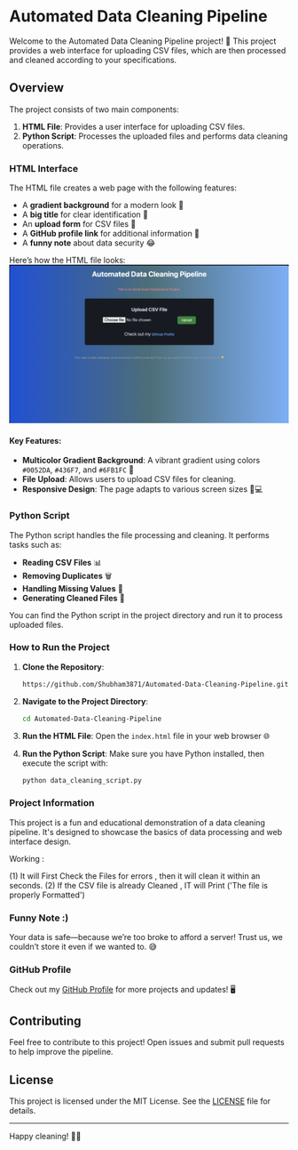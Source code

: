 # Automated Data Cleaning Pipeline

Welcome to the Automated Data Cleaning Pipeline project! 🎉 This project provides a web interface for uploading CSV files, which are then processed and cleaned according to your specifications. 

## Overview

The project consists of two main components:

1. **HTML File**: Provides a user interface for uploading CSV files.
2. **Python Script**: Processes the uploaded files and performs data cleaning operations.

### HTML Interface

The HTML file creates a web page with the following features:

- A **gradient background** for a modern look 🎨
- A **big title** for clear identification 📜
- An **upload form** for CSV files 📂
- A **GitHub profile link** for additional information 🐙
- A **funny note** about data security 😂

Here’s how the HTML file looks:
![Pipeline Overview](https://github.com/Shubham3871/Automated-Data-Cleaning-Pipeline/blob/main/image_2024-08-14_100307375.png)

#### Key Features:

- **Multicolor Gradient Background**: A vibrant gradient using colors `#0052DA`, `#436F7`, and `#6FB1FC` 🌈
- **File Upload**: Allows users to upload CSV files for cleaning.
- **Responsive Design**: The page adapts to various screen sizes 📱💻

### Python Script

The Python script handles the file processing and cleaning. It performs tasks such as:

- **Reading CSV Files** 📊
- **Removing Duplicates** 🗑️
- **Handling Missing Values** 🧹
- **Generating Cleaned Files** 💾

You can find the Python script in the project directory and run it to process uploaded files.

### How to Run the Project

1. **Clone the Repository**:
    ```bash
    https://github.com/Shubham3871/Automated-Data-Cleaning-Pipeline.git
    ```

2. **Navigate to the Project Directory**:
    ```bash
    cd Automated-Data-Cleaning-Pipeline
    ```

3. **Run the HTML File**: Open the `index.html` file in your web browser 🌐

4. **Run the Python Script**: Make sure you have Python installed, then execute the script with:
    ```bash
    python data_cleaning_script.py
    ```

### Project Information

This project is a fun and educational demonstration of a data cleaning pipeline. It's designed to showcase the basics of data processing and web interface design. 

Working : 

(1) It will First Check the Files for errors , then it will clean it within an seconds.
(2) If the CSV file is already Cleaned , IT will Print ('The file is properly Formatted')

### Funny Note :)

Your data is safe—because we’re too broke to afford a server! Trust us, we couldn’t store it even if we wanted to. 😅

### GitHub Profile

Check out my [GitHub Profile](https://github.com/Shubham3871) for more projects and updates! 🖥️

## Contributing

Feel free to contribute to this project! Open issues and submit pull requests to help improve the pipeline.

## License

This project is licensed under the MIT License. See the [LICENSE](https://github.com/Shubham3871/Automated-Data-Cleaning-Pipeline/blob/main/Licence) file for details.

---

Happy cleaning! 🧼✨

